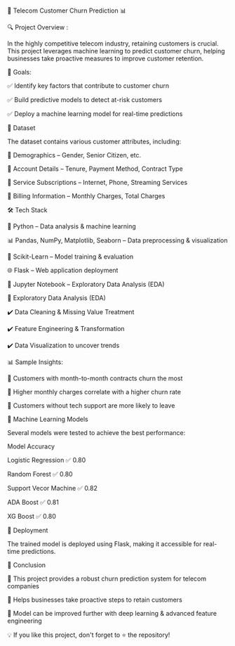 🚀 Telecom Customer Churn Prediction 📊

🔍 Project Overview :

In the highly competitive telecom industry, retaining customers is crucial. This project leverages machine learning to predict customer churn, helping businesses take proactive measures to improve customer retention.


🎯 Goals:

✅ Identify key factors that contribute to customer churn

✅ Build predictive models to detect at-risk customers

✅ Deploy a machine learning model for real-time predictions


📂 Dataset

The dataset contains various customer attributes, including:

📌 Demographics – Gender, Senior Citizen, etc.

📌 Account Details – Tenure, Payment Method, Contract Type

📌 Service Subscriptions – Internet, Phone, Streaming Services

📌 Billing Information – Monthly Charges, Total Charges


🛠️ Tech Stack

🚀 Python – Data analysis & machine learning

📊 Pandas, NumPy, Matplotlib, Seaborn – Data preprocessing & visualization

🧠 Scikit-Learn – Model training & evaluation

🌐 Flask – Web application deployment

🔧 Jupyter Notebook – Exploratory Data Analysis (EDA)

🔬 Exploratory Data Analysis (EDA)

✔️ Data Cleaning & Missing Value Treatment

✔️ Feature Engineering & Transformation

✔️ Data Visualization to uncover trends

📊 Sample Insights:

🔹 Customers with month-to-month contracts churn the most

🔹 Higher monthly charges correlate with a higher churn rate

🔹 Customers without tech support are more likely to leave

🤖 Machine Learning Models

Several models were tested to achieve the best performance:

Model	Accuracy	

Logistic Regression	✅ 0.80 

Random Forest	✅ 0.80	

Support Vecor Machine ✅ 0.82

ADA Boost ✅ 0.81

XG Boost ✅ 0.80

🚀 Deployment

The trained model is deployed using Flask, making it accessible for real-time predictions.

📢 Conclusion

🔹 This project provides a robust churn prediction system for telecom companies

🔹 Helps businesses take proactive steps to retain customers

🔹 Model can be improved further with deep learning & advanced feature engineering


💡 If you like this project, don't forget to ⭐ the repository!

